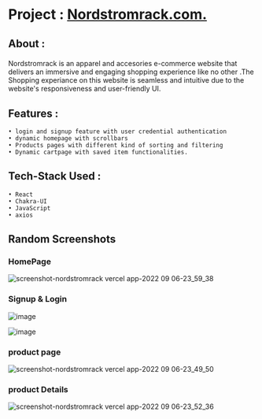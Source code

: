  # Project : [Nordstromrack.com. ](https://nordstromrack.vercel.app) #
  

 
 ## About : ##
 
#### 
Nordstromrack is an apparel and accesories e-commerce website that delivers an immersive and engaging shopping experience like no other .The Shopping experiance on this website is seamless and intuitive due to the website's responsiveness and user-friendly UI. 

## Features : ##

    • login and signup feature with user credential authentication
    • dynamic homepage with scrollbars
    • Products pages with different kind of sorting and filtering
    • Dynamic cartpage with saved item functionalities.
    
    
## Tech-Stack Used : ##

    • React
    • Chakra-UI
    • JavaScript
    • axios    
    
## Random Screenshots ##

### HomePage ###
![screenshot-nordstromrack vercel app-2022 09 06-23_59_38](https://user-images.githubusercontent.com/105914437/188712027-7da1b96a-bdb1-4cde-a01a-c49a84aa8596.png)


### Signup & Login  ###
![image](https://user-images.githubusercontent.com/105914437/188707928-27a72c7b-259c-44ee-86f9-068d8c0151e0.png)

![image](https://user-images.githubusercontent.com/105914437/188708046-167cf721-259b-4723-a988-ce356e24598b.png)


### product page ###
![screenshot-nordstromrack vercel app-2022 09 06-23_49_50](https://user-images.githubusercontent.com/105914437/188709936-5079f0e3-cd53-46e5-b66f-0858246bca71.png)


### product Details ###
![screenshot-nordstromrack vercel app-2022 09 06-23_52_36](https://user-images.githubusercontent.com/105914437/188710334-37347ae8-36a4-4098-9638-7a5e9fa3172c.png)






